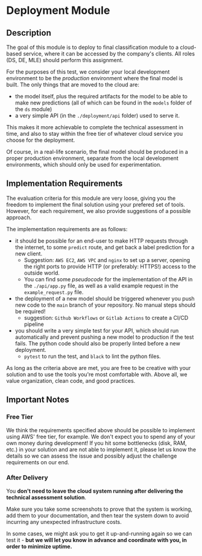 # Deployment Module

## Description

The goal of this module is to deploy to final classification module to a cloud-based service, where it can be accessed by the company's clients.
All roles (DS, DE, MLE) should perform this assignment.

For the purposes of this test, we consider your local development environment to be the _production_ environment where the final model is built. The only things that are moved to the cloud are:
* the model itself, plus the required artifacts for the model to be able to make new predictions (all of which can be found in the `models` folder of the `ds` module)
* a very simple API (in the `./deployment/api` folder) used to serve it.

This makes it more achievable to complete the technical assessment in time, and also to stay within the free tier of whatever cloud service you choose for the deployment.

Of course, in a real-life scenario, the final model should be produced in a proper production environment, separate from the local development environments, which should only be used for experimentation.

## Implementation Requirements

The evaluation criteria for this module are very loose, giving you the freedom to implement the final solution using your prefered set of tools. However, for each requirement, we also provide suggestions of a possible approach.

The implementation requirements are as follows:

* it should be possible for an end-user to make HTTP requests through the internet, to some `predict` route, and get back a label prediction for a new client.
    * Suggestion: `AWS EC2`, `AWS VPC` and `nginx` to set up a server, opening the right ports to provide HTTP (or preferably: HTTPS!) access to the outside world.
    * You can find some *pseudocode* for the implementation of the API in the `./api/app.py` file, as well as a valid example request in the `example_request.py` file.
* the deployment of a new model should be triggered whenever you push new code to the `main` branch of your repository. No manual steps should be required!
    * suggestion: `Github Workflows` or `Gitlab Actions` to create a CI/CD pipeline
* you should write a very simple test for your API, which should run automatically and prevent pushing a new model to production if the test fails. The python code should also be properly linted before a new deployment. 
    * `pytest` to run the test, and `black` to lint the python files.

As long as the criteria above are met, you are free to be creative with your solution and to use the tools you're most comfortable with. Above all, we value organization, clean code, and good practices.

## Important Notes

### Free Tier

We think the requirements specified above should be possible to implement using AWS' free tier, for example. We don't expect you to spend any of your own money during development!
If you hit some bottlenecks (disk, RAM, etc.) in your solution and are not able to implement it, please let us know the details so we can assess the issue and possibly adjust the challenge requirements on our end.

### After Delivery

You **don't need to leave the cloud system running after delivering the technical assessment solution**.

Make sure you take some screenshots to prove that the system is working, add them to your documentation, and then tear the system down to avoid incurring any unexpected infrastructure costs.

In some cases, we might ask you to get it up-and-running again so we can test it - **but we will let you know in advance and coordinate with you, in order to minimize uptime.**